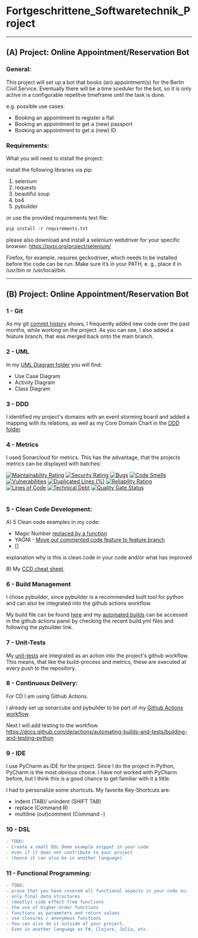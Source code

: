 # Fortgeschrittene_Softwaretechnik_Project

---------------------------------------------------
## (A) Project: Online Appointment/Reservation Bot

### General:
This project will set up a bot that books (an) appointment(s) for the Berlin Civil Service.
Eventually there will be a time sceduler for the bot, so
it is only active in a configurable repetitve timeframe until the task is done.

e.g. possible use cases: 
- Booking an appointment to register a flat
- Booking an appointment to get a (new) passport
- Booking an appointment to get a (new) ID

### Requirements:
What you will need to install the project:

install the following libraries via pip: 
1) selenium
2) requests
3) beautiful soup 
4) bs4
5) pybuilder

or use the provided requirements text file:
```diff 
pip install -r requirements.txt
```

please also download and install a selenium webdriver for your specific browser:
https://pypi.org/project/selenium/

Firefox, for example, requires geckodriver, 
which needs to be installed before the code can be run. 
Make sure it’s in your PATH, e. g., 
place it in /usr/bin or /usr/local/bin.

--------------------------------------------------
## (B) Project: Online Appointment/Reservation Bot

### 1 - Git
As my git [commit history](https://github.com/7AtAri/Fortgeschrittene_Softwaretechnik_Project/commits) shows,
I frequently added new code over the past months, while working on the project. As you can see, I also added a feature branch,
that was merged back onto the main branch.

### 2 - UML 

In my [UML Diagram folder](https://github.com/7AtAri/Fortgeschrittene_Softwaretechnik_Project/tree/main/UML_Diagrams) you will find:
- Use Case Diagram
- Activity Diagram
- Class Diagram

### 3 - DDD 

I identified my project's domains with an event storming board and added a mapping with its relations, as well as my Core Domain Chart in the [DDD folder](https://github.com/7AtAri/Fortgeschrittene_Softwaretechnik_Project/tree/main/event%20storming:DDD).

### 4 - Metrics
I used Sonarcloud for metrics. This has the advantage, that the projects metrics can be displayed with batches:

[![Maintainability Rating](https://sonarcloud.io/api/project_badges/measure?project=7AtAri_Fortgeschrittene_Softwaretechnik_Project&metric=sqale_rating)](https://sonarcloud.io/summary/new_code?id=7AtAri_Fortgeschrittene_Softwaretechnik_Project)
[![Security Rating](https://sonarcloud.io/api/project_badges/measure?project=7AtAri_Fortgeschrittene_Softwaretechnik_Project&metric=security_rating)](https://sonarcloud.io/summary/new_code?id=7AtAri_Fortgeschrittene_Softwaretechnik_Project)
[![Bugs](https://sonarcloud.io/api/project_badges/measure?project=7AtAri_Fortgeschrittene_Softwaretechnik_Project&metric=bugs)](https://sonarcloud.io/summary/new_code?id=7AtAri_Fortgeschrittene_Softwaretechnik_Project)
[![Code Smells](https://sonarcloud.io/api/project_badges/measure?project=7AtAri_Fortgeschrittene_Softwaretechnik_Project&metric=code_smells)](https://sonarcloud.io/summary/new_code?id=7AtAri_Fortgeschrittene_Softwaretechnik_Project)
[![Vulnerabilities](https://sonarcloud.io/api/project_badges/measure?project=7AtAri_Fortgeschrittene_Softwaretechnik_Project&metric=vulnerabilities)](https://sonarcloud.io/summary/new_code?id=7AtAri_Fortgeschrittene_Softwaretechnik_Project)
[![Duplicated Lines (%)](https://sonarcloud.io/api/project_badges/measure?project=7AtAri_Fortgeschrittene_Softwaretechnik_Project&metric=duplicated_lines_density)](https://sonarcloud.io/summary/new_code?id=7AtAri_Fortgeschrittene_Softwaretechnik_Project)
[![Reliability Rating](https://sonarcloud.io/api/project_badges/measure?project=7AtAri_Fortgeschrittene_Softwaretechnik_Project&metric=reliability_rating)](https://sonarcloud.io/summary/new_code?id=7AtAri_Fortgeschrittene_Softwaretechnik_Project)
[![Lines of Code](https://sonarcloud.io/api/project_badges/measure?project=7AtAri_Fortgeschrittene_Softwaretechnik_Project&metric=ncloc)](https://sonarcloud.io/summary/new_code?id=7AtAri_Fortgeschrittene_Softwaretechnik_Project)
[![Technical Debt](https://sonarcloud.io/api/project_badges/measure?project=7AtAri_Fortgeschrittene_Softwaretechnik_Project&metric=sqale_index)](https://sonarcloud.io/summary/new_code?id=7AtAri_Fortgeschrittene_Softwaretechnik_Project)
[![Quality Gate Status](https://sonarcloud.io/api/project_badges/measure?project=7AtAri_Fortgeschrittene_Softwaretechnik_Project&metric=alert_status)](https://sonarcloud.io/summary/new_code?id=7AtAri_Fortgeschrittene_Softwaretechnik_Project)
# 

### 5 - Clean Code Development: 

A) 5 Clean code examples in my code:
- Magic Number [replaced by a function](https://github.com/7AtAri/Fortgeschrittene_Softwaretechnik_Project/blob/78fa9ea433ef4b0d0d6018476a5b46a57d7e61fd/src/main/python/main.py#L82)
- YAGNI - [Move out commented code feature to feature branch](https://github.com/7AtAri/Fortgeschrittene_Softwaretechnik_Project/commit/abd6c4d2023cb7f22c0f9ff6980eebc7e4ab1202#diff-d283440e31c4e4b0db72165fa8e9adb638efc0895f3628a8bfd6903f307fd233)
- []

explanation why is this is clean code in your code and/or what has improved 

B) My [CCD cheat sheet](https://github.com/7AtAri/Fortgeschrittene_Softwaretechnik_Project/blob/main/CCD_cheat_sheet.pdf).


### 6 - Build Management
I chose pybuilder, since pybuilder is a recommended built tool for python
and can also be integrated into the github actions workflow.

My build file can be found [here](https://github.com/7AtAri/Fortgeschrittene_Softwaretechnik_Project/blob/main/build.py)
and my [automated builds](https://github.com/7AtAri/Fortgeschrittene_Softwaretechnik_Project/actions) can be accessed in the github actions
panel by checking the recent build.yml files and following the pybuilder link.


### 7 - Unit-Tests
My [unit-tests](https://github.com/7AtAri/Fortgeschrittene_Softwaretechnik_Project/blob/main/src/unittest/python/test_appointmentbot.py) are integrated as an action into the project's github workflow.
This means, that like the build-process and metrics, these are executed at every push to the repository.

### 8 - Continuous Delivery:

For CD I am using Github Actions. 

I already set up sonarcube and pybuilder to be part of my [Github Actions workflow](https://github.com/7AtAri/Fortgeschrittene_Softwaretechnik_Project/blob/main/.github/workflows/build.yml).

Next I will add testing to the workflow.
https://docs.github.com/de/actions/automating-builds-and-tests/building-and-testing-python

### 9 - IDE
I use PyCharm as IDE for the project. Since I do the project in Python,
PyCharm is the most obvious choice. I have not worked with PyCharm before, but I think this is a good chance to get familiar with it a little.

I had to personalize some shortcuts.
My favorite Key-Shortcuts are: 

- indent (TAB)/ unindent (SHIFT TAB)
- replace (Command R)
- multiline (out)comment (Command -) 

### 10 - DSL
```diff 
- TODO:
- Create a small DSL Demo example snippet in your code 
- even if it does not contribute to your project
- (hence it can also be in another language).
```

### 11 - Functional Programming:
```diff 
- TODO:
- prove that you have covered all functional aspects in your code as:
- only final data structures
- (mostly) side effect free functions
- the use of higher-order functions
- functions as parameters and return values
- use closures / anonymous functions
- You can also do it outside of your project. 
- Even in another language as F#, Clojure, Julia, etc. 
```







